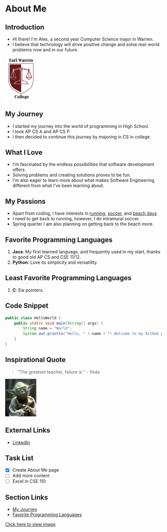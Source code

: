 # About Me

## Introduction
- Hi there! I'm Alex, a second year Computer Science major in Warren.
- I believe that technology will drive positive change and solve real-world problems now and in our future.

<img src="Warren_logo.png" alt="Image Description" width="100">

## My Journey
- I started my journey into the world of programming in High School.
- I took AP CS A and AP CS P.
- I then decided to continue this journey by majoring in CS in college.

## What I Love
- I'm fascinated by the endless possibilities that software development offers.
- Solving problems and creating solutions proves to be fun.
- I'm also eager to learn more about what makes Software Engineering different from what I've been learning about.

## My Passions
- Apart from coding, I have interests in [running](#), [soccer](#), and [beach days](#).
- I need to get back to running, however, I do intramural soccer.
- Spring quarter I am also planning on getting back to the beach more.

## Favorite Programming Languages
1. **Java**: My first learned language, and frequently used in my start, thanks to good old AP CS and CSE 11/12.
2. **Python**: Love its simplicity and versatility.

## Least Favorite Programming Languages
1. **C**: Ew pointers.

## Code Snippet
```java
public class HelloWorld {
    public static void main(String[] args) {
        String name = "World";
        System.out.println("Hello, " + name + "! Welcome to my GitHub page.");
    }
}
```

## Inspirational Quote
> "The greatest teacher, failure is." - Yoda

<img src="yoda.jpeg" alt="Image Description" width="100">

## External Links
- [LinkedIn](https://www.linkedin.com/in/alex-turco)

## Task List
- [x] Create About Me page
- [ ] Add more content
- [ ] Excel in CSE 110

## Section Links
- [My Journey](#my-journey)
- [Favorite Programming Languages](#favorite-programming-languages)

[Click here to view image](theend.jpeg)

